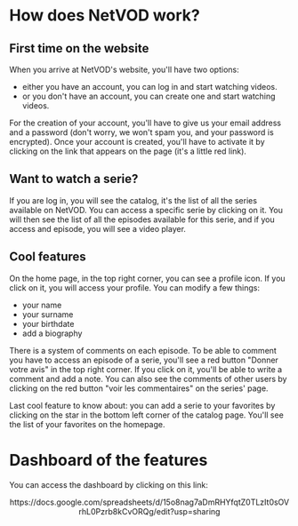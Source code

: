# How does NetVOD work?
## First time on the website
When you arrive at NetVOD's website, you'll have two options: 
- either you have an account, you can log in and start watching videos.
- or you don't have an account, you can create one and start watching videos.

For the creation of your account, you'll have to give us your email address and a password (don't worry, we won't spam you, and your password is encrypted).
Once your account is created, you'll have to activate it by clicking on the link that appears on the page (it's a little red link).

## Want to watch a serie?
If you are log in, you will see the catalog, it's the list of all the series available on NetVOD. You can access a specific serie by clicking on it. You will then see the list of all the episodes available for this serie, and if you access and episode, you will see a video player.

## Cool features
On the home page, in the top right corner, you can see a profile icon. If you click on it, you will access your profile. You can modify a few things:
- your name
- your surname
- your birthdate
- add a biography

There is a system of comments on each episode. To be able to comment you have to access an episode of a serie, you'll see a red button "Donner votre avis" in the top right corner. If you click on it, you'll be able to write a comment and add a note.
You can also see the comments of other users by clicking on the red button "voir les commentaires" on the series' page.

Last cool feature to know about: you can add a serie to your favorites by clicking on the star in the bottom left corner of the catalog page. You'll see the list of your favorites on the homepage.

# Dashboard of the features
You can access the dashboard by clicking on this link:
<p style="text-align: center;">https://docs.google.com/spreadsheets/d/15o8nag7aDmRHYfqtZ0TLzIt0sOVrhL0Pzrb8kCvORQg/edit?usp=sharing</p>